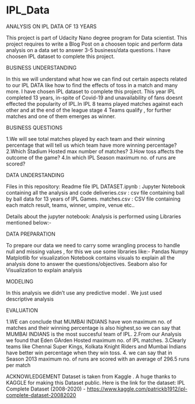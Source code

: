 # IPL_Data

ANALYSIS ON IPL DATA OF 13 YEARS

This project is part of Udacity Nano degree program for Data scientist. This project requires to write a Blog Post on a choosen topic and perform data analysis on a data set to answer 3-5 business/data questions. I have choosen IPL dataset to complete this project.

BUSINESS UNDERSTANDING

In this we will understand what how we can find out certain aspects related to our IPL DATA like how to find the effects of toss in a match and many more.
I have chosen IPL dataset to complete this project.
This year IPL completed 13 years, in-spite of Covid-19 and unavailability of fans doesnt effected the popularity of IPL.In IPL 8 teams played matches against each other and at the end of the league stage 4 Teams qualify , for further matches and one of them emerges as winner.


BUSINESS QUESTIONS

1.We will see total matches played by each team and their winning percentage that will tell us which team have more winning percentage?
2.Which Stadium Hosted max number of matches?
3.How toss affects the outcome of the game?
4.In which IPL Season maximum no. of runs are scored?

DATA UNDERSTANDING

Files in this repository:
Readme file
IPL DATASET.ipynb : Jupyter Notebook containing all the analysis and code
deliveries.csv : csv file containing ball by ball data for 13 years of IPL Games.
matches.csv : CSV file containing each match result, teams, winner, umpire, venue etc..

Details about the jupyter notebook: Analysis is performed using Libraries mentioned below:-

DATA PREPARATION

To prepare our data we need to carry some wrangling process to handle null and missing values , for this we use some libraries like:-
Pandas
Numpy
Matplotlib for visualization Notebook contains visuals to explain all the analysis done to answer the questions/objectives.
Seaborn also for Visualization to explain analysis



MODELING

In this analysis we didn’t use any predictive model . We just used descriptive analysis

EVALUATION

1.WE can conclude that MUMBAI INDIANS have won maximum no. of matches and their winning percentage is also highest,so we can say that MUMBAI INDIANS is the most succesful team of IPL.
2.From our Analysis we found that Eden GArden Hosted maximum no. of IPL matches.
3.Clearly teams like Chennai Super Kings, Kolkata Knight Riders and Mumbai Indians have better win percentage when they win toss.
4. we can say that in Season 2013 maximum no. of runs are scored with an average of 296.5 runs per match

ACKNOWLEDGEMENT
Dataset is taken from Kaggle . A huge thanks to KAGGLE for making this Dataset public. Here is the link for the dataset:
IPL Complete Dataset (2008-2020) - https://www.kaggle.com/patrickb1912/ipl-complete-dataset-20082020
